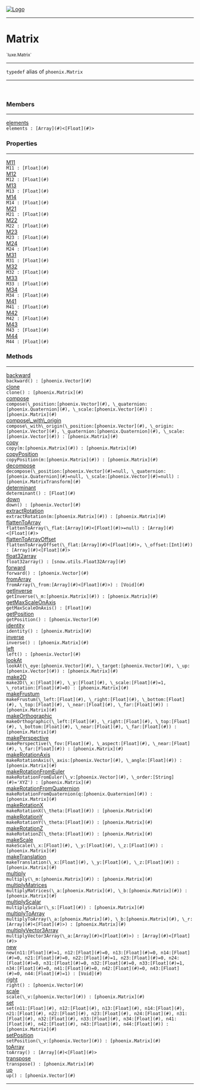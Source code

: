 
[![Logo](../../images/logo.png)](../../api/index.html)

---



<h1>Matrix</h1>
<small>`luxe.Matrix`</small>



---

`typedef`&nbsp;alias of `phoenix.Matrix`


---


&nbsp;
&nbsp;







<h3>Members</h3> <hr/><span class="member apipage">
                <a name="elements"><a class="lift" href="#elements">elements</a></a><div class="clear"></div>
                <code class="signature apipage">elements : [Array](#)&lt;[Float](#)&gt;</code><br/></span>
            <span class="small_desc_flat"></span>



<h3>Properties</h3> <hr/><span class="member apipage">
                <a name="M11"><a class="lift" href="#M11">M11</a></a><div class="clear"></div>
                <code class="signature apipage">M11 : [Float](#)</code><br/></span>
            <span class="small_desc_flat"></span><span class="member apipage">
                <a name="M12"><a class="lift" href="#M12">M12</a></a><div class="clear"></div>
                <code class="signature apipage">M12 : [Float](#)</code><br/></span>
            <span class="small_desc_flat"></span><span class="member apipage">
                <a name="M13"><a class="lift" href="#M13">M13</a></a><div class="clear"></div>
                <code class="signature apipage">M13 : [Float](#)</code><br/></span>
            <span class="small_desc_flat"></span><span class="member apipage">
                <a name="M14"><a class="lift" href="#M14">M14</a></a><div class="clear"></div>
                <code class="signature apipage">M14 : [Float](#)</code><br/></span>
            <span class="small_desc_flat"></span><span class="member apipage">
                <a name="M21"><a class="lift" href="#M21">M21</a></a><div class="clear"></div>
                <code class="signature apipage">M21 : [Float](#)</code><br/></span>
            <span class="small_desc_flat"></span><span class="member apipage">
                <a name="M22"><a class="lift" href="#M22">M22</a></a><div class="clear"></div>
                <code class="signature apipage">M22 : [Float](#)</code><br/></span>
            <span class="small_desc_flat"></span><span class="member apipage">
                <a name="M23"><a class="lift" href="#M23">M23</a></a><div class="clear"></div>
                <code class="signature apipage">M23 : [Float](#)</code><br/></span>
            <span class="small_desc_flat"></span><span class="member apipage">
                <a name="M24"><a class="lift" href="#M24">M24</a></a><div class="clear"></div>
                <code class="signature apipage">M24 : [Float](#)</code><br/></span>
            <span class="small_desc_flat"></span><span class="member apipage">
                <a name="M31"><a class="lift" href="#M31">M31</a></a><div class="clear"></div>
                <code class="signature apipage">M31 : [Float](#)</code><br/></span>
            <span class="small_desc_flat"></span><span class="member apipage">
                <a name="M32"><a class="lift" href="#M32">M32</a></a><div class="clear"></div>
                <code class="signature apipage">M32 : [Float](#)</code><br/></span>
            <span class="small_desc_flat"></span><span class="member apipage">
                <a name="M33"><a class="lift" href="#M33">M33</a></a><div class="clear"></div>
                <code class="signature apipage">M33 : [Float](#)</code><br/></span>
            <span class="small_desc_flat"></span><span class="member apipage">
                <a name="M34"><a class="lift" href="#M34">M34</a></a><div class="clear"></div>
                <code class="signature apipage">M34 : [Float](#)</code><br/></span>
            <span class="small_desc_flat"></span><span class="member apipage">
                <a name="M41"><a class="lift" href="#M41">M41</a></a><div class="clear"></div>
                <code class="signature apipage">M41 : [Float](#)</code><br/></span>
            <span class="small_desc_flat"></span><span class="member apipage">
                <a name="M42"><a class="lift" href="#M42">M42</a></a><div class="clear"></div>
                <code class="signature apipage">M42 : [Float](#)</code><br/></span>
            <span class="small_desc_flat"></span><span class="member apipage">
                <a name="M43"><a class="lift" href="#M43">M43</a></a><div class="clear"></div>
                <code class="signature apipage">M43 : [Float](#)</code><br/></span>
            <span class="small_desc_flat"></span><span class="member apipage">
                <a name="M44"><a class="lift" href="#M44">M44</a></a><div class="clear"></div>
                <code class="signature apipage">M44 : [Float](#)</code><br/></span>
            <span class="small_desc_flat"></span>



<h3>Methods</h3> <hr/><span class="method apipage">
            <a name="backward"><a class="lift" href="#backward">backward</a></a><div class="clear"></div>
            <code class="signature apipage">backward() : [phoenix.Vector](#)</code><br/><span class="small_desc_flat"></span>
        </span>
    <span class="method apipage">
            <a name="clone"><a class="lift" href="#clone">clone</a></a><div class="clear"></div>
            <code class="signature apipage">clone() : [phoenix.Matrix](#)</code><br/><span class="small_desc_flat"></span>
        </span>
    <span class="method apipage">
            <a name="compose"><a class="lift" href="#compose">compose</a></a><div class="clear"></div>
            <code class="signature apipage">compose(\_position:[phoenix.Vector](#)<span></span>, \_quaternion:[phoenix.Quaternion](#)<span></span>, \_scale:[phoenix.Vector](#)<span></span>) : [phoenix.Matrix](#)</code><br/><span class="small_desc_flat"></span>
        </span>
    <span class="method apipage">
            <a name="compose_with_origin"><a class="lift" href="#compose_with_origin">compose\_with\_origin</a></a><div class="clear"></div>
            <code class="signature apipage">compose\_with\_origin(\_position:[phoenix.Vector](#)<span></span>, \_origin:[phoenix.Vector](#)<span></span>, \_quaternion:[phoenix.Quaternion](#)<span></span>, \_scale:[phoenix.Vector](#)<span></span>) : [phoenix.Matrix](#)</code><br/><span class="small_desc_flat"></span>
        </span>
    <span class="method apipage">
            <a name="copy"><a class="lift" href="#copy">copy</a></a><div class="clear"></div>
            <code class="signature apipage">copy(m:[phoenix.Matrix](#)<span></span>) : [phoenix.Matrix](#)</code><br/><span class="small_desc_flat"></span>
        </span>
    <span class="method apipage">
            <a name="copyPosition"><a class="lift" href="#copyPosition">copyPosition</a></a><div class="clear"></div>
            <code class="signature apipage">copyPosition(m:[phoenix.Matrix](#)<span></span>) : [phoenix.Matrix](#)</code><br/><span class="small_desc_flat"></span>
        </span>
    <span class="method apipage">
            <a name="decompose"><a class="lift" href="#decompose">decompose</a></a><div class="clear"></div>
            <code class="signature apipage">decompose(\_position:[phoenix.Vector](#)<span>=null</span>, \_quaternion:[phoenix.Quaternion](#)<span>=null</span>, \_scale:[phoenix.Vector](#)<span>=null</span>) : [phoenix.MatrixTransform](#)</code><br/><span class="small_desc_flat"></span>
        </span>
    <span class="method apipage">
            <a name="determinant"><a class="lift" href="#determinant">determinant</a></a><div class="clear"></div>
            <code class="signature apipage">determinant() : [Float](#)</code><br/><span class="small_desc_flat"></span>
        </span>
    <span class="method apipage">
            <a name="down"><a class="lift" href="#down">down</a></a><div class="clear"></div>
            <code class="signature apipage">down() : [phoenix.Vector](#)</code><br/><span class="small_desc_flat"></span>
        </span>
    <span class="method apipage">
            <a name="extractRotation"><a class="lift" href="#extractRotation">extractRotation</a></a><div class="clear"></div>
            <code class="signature apipage">extractRotation(m:[phoenix.Matrix](#)<span></span>) : [phoenix.Matrix](#)</code><br/><span class="small_desc_flat"></span>
        </span>
    <span class="method apipage">
            <a name="flattenToArray"><a class="lift" href="#flattenToArray">flattenToArray</a></a><div class="clear"></div>
            <code class="signature apipage">flattenToArray(\_flat:[Array](#)&lt;[Float](#)&gt;<span>=null</span>) : [Array](#)&lt;[Float](#)&gt;</code><br/><span class="small_desc_flat"></span>
        </span>
    <span class="method apipage">
            <a name="flattenToArrayOffset"><a class="lift" href="#flattenToArrayOffset">flattenToArrayOffset</a></a><div class="clear"></div>
            <code class="signature apipage">flattenToArrayOffset(\_flat:[Array](#)&lt;[Float](#)&gt;<span></span>, \_offset:[Int](#)<span></span>) : [Array](#)&lt;[Float](#)&gt;</code><br/><span class="small_desc_flat"></span>
        </span>
    <span class="method apipage">
            <a name="float32array"><a class="lift" href="#float32array">float32array</a></a><div class="clear"></div>
            <code class="signature apipage">float32array() : [snow.utils.Float32Array](#)</code><br/><span class="small_desc_flat"></span>
        </span>
    <span class="method apipage">
            <a name="forward"><a class="lift" href="#forward">forward</a></a><div class="clear"></div>
            <code class="signature apipage">forward() : [phoenix.Vector](#)</code><br/><span class="small_desc_flat"></span>
        </span>
    <span class="method apipage">
            <a name="fromArray"><a class="lift" href="#fromArray">fromArray</a></a><div class="clear"></div>
            <code class="signature apipage">fromArray(\_from:[Array](#)&lt;[Float](#)&gt;<span></span>) : [Void](#)</code><br/><span class="small_desc_flat"></span>
        </span>
    <span class="method apipage">
            <a name="getInverse"><a class="lift" href="#getInverse">getInverse</a></a><div class="clear"></div>
            <code class="signature apipage">getInverse(\_m:[phoenix.Matrix](#)<span></span>) : [phoenix.Matrix](#)</code><br/><span class="small_desc_flat"></span>
        </span>
    <span class="method apipage">
            <a name="getMaxScaleOnAxis"><a class="lift" href="#getMaxScaleOnAxis">getMaxScaleOnAxis</a></a><div class="clear"></div>
            <code class="signature apipage">getMaxScaleOnAxis() : [Float](#)</code><br/><span class="small_desc_flat"></span>
        </span>
    <span class="method apipage">
            <a name="getPosition"><a class="lift" href="#getPosition">getPosition</a></a><div class="clear"></div>
            <code class="signature apipage">getPosition() : [phoenix.Vector](#)</code><br/><span class="small_desc_flat"></span>
        </span>
    <span class="method apipage">
            <a name="identity"><a class="lift" href="#identity">identity</a></a><div class="clear"></div>
            <code class="signature apipage">identity() : [phoenix.Matrix](#)</code><br/><span class="small_desc_flat"></span>
        </span>
    <span class="method apipage">
            <a name="inverse"><a class="lift" href="#inverse">inverse</a></a><div class="clear"></div>
            <code class="signature apipage">inverse() : [phoenix.Matrix](#)</code><br/><span class="small_desc_flat"></span>
        </span>
    <span class="method apipage">
            <a name="left"><a class="lift" href="#left">left</a></a><div class="clear"></div>
            <code class="signature apipage">left() : [phoenix.Vector](#)</code><br/><span class="small_desc_flat"></span>
        </span>
    <span class="method apipage">
            <a name="lookAt"><a class="lift" href="#lookAt">lookAt</a></a><div class="clear"></div>
            <code class="signature apipage">lookAt(\_eye:[phoenix.Vector](#)<span></span>, \_target:[phoenix.Vector](#)<span></span>, \_up:[phoenix.Vector](#)<span></span>) : [phoenix.Matrix](#)</code><br/><span class="small_desc_flat"></span>
        </span>
    <span class="method apipage">
            <a name="make2D"><a class="lift" href="#make2D">make2D</a></a><div class="clear"></div>
            <code class="signature apipage">make2D(\_x:[Float](#)<span></span>, \_y:[Float](#)<span></span>, \_scale:[Float](#)<span>=1</span>, \_rotation:[Float](#)<span>=0</span>) : [phoenix.Matrix](#)</code><br/><span class="small_desc_flat"></span>
        </span>
    <span class="method apipage">
            <a name="makeFrustum"><a class="lift" href="#makeFrustum">makeFrustum</a></a><div class="clear"></div>
            <code class="signature apipage">makeFrustum(\_left:[Float](#)<span></span>, \_right:[Float](#)<span></span>, \_bottom:[Float](#)<span></span>, \_top:[Float](#)<span></span>, \_near:[Float](#)<span></span>, \_far:[Float](#)<span></span>) : [phoenix.Matrix](#)</code><br/><span class="small_desc_flat"></span>
        </span>
    <span class="method apipage">
            <a name="makeOrthographic"><a class="lift" href="#makeOrthographic">makeOrthographic</a></a><div class="clear"></div>
            <code class="signature apipage">makeOrthographic(\_left:[Float](#)<span></span>, \_right:[Float](#)<span></span>, \_top:[Float](#)<span></span>, \_bottom:[Float](#)<span></span>, \_near:[Float](#)<span></span>, \_far:[Float](#)<span></span>) : [phoenix.Matrix](#)</code><br/><span class="small_desc_flat"></span>
        </span>
    <span class="method apipage">
            <a name="makePerspective"><a class="lift" href="#makePerspective">makePerspective</a></a><div class="clear"></div>
            <code class="signature apipage">makePerspective(\_fov:[Float](#)<span></span>, \_aspect:[Float](#)<span></span>, \_near:[Float](#)<span></span>, \_far:[Float](#)<span></span>) : [phoenix.Matrix](#)</code><br/><span class="small_desc_flat"></span>
        </span>
    <span class="method apipage">
            <a name="makeRotationAxis"><a class="lift" href="#makeRotationAxis">makeRotationAxis</a></a><div class="clear"></div>
            <code class="signature apipage">makeRotationAxis(\_axis:[phoenix.Vector](#)<span></span>, \_angle:[Float](#)<span></span>) : [phoenix.Matrix](#)</code><br/><span class="small_desc_flat"></span>
        </span>
    <span class="method apipage">
            <a name="makeRotationFromEuler"><a class="lift" href="#makeRotationFromEuler">makeRotationFromEuler</a></a><div class="clear"></div>
            <code class="signature apipage">makeRotationFromEuler(\_v:[phoenix.Vector](#)<span></span>, \_order:[String](#)<span>=&#x27;XYZ&#x27;</span>) : [phoenix.Matrix](#)</code><br/><span class="small_desc_flat"></span>
        </span>
    <span class="method apipage">
            <a name="makeRotationFromQuaternion"><a class="lift" href="#makeRotationFromQuaternion">makeRotationFromQuaternion</a></a><div class="clear"></div>
            <code class="signature apipage">makeRotationFromQuaternion(q:[phoenix.Quaternion](#)<span></span>) : [phoenix.Matrix](#)</code><br/><span class="small_desc_flat"></span>
        </span>
    <span class="method apipage">
            <a name="makeRotationX"><a class="lift" href="#makeRotationX">makeRotationX</a></a><div class="clear"></div>
            <code class="signature apipage">makeRotationX(\_theta:[Float](#)<span></span>) : [phoenix.Matrix](#)</code><br/><span class="small_desc_flat"></span>
        </span>
    <span class="method apipage">
            <a name="makeRotationY"><a class="lift" href="#makeRotationY">makeRotationY</a></a><div class="clear"></div>
            <code class="signature apipage">makeRotationY(\_theta:[Float](#)<span></span>) : [phoenix.Matrix](#)</code><br/><span class="small_desc_flat"></span>
        </span>
    <span class="method apipage">
            <a name="makeRotationZ"><a class="lift" href="#makeRotationZ">makeRotationZ</a></a><div class="clear"></div>
            <code class="signature apipage">makeRotationZ(\_theta:[Float](#)<span></span>) : [phoenix.Matrix](#)</code><br/><span class="small_desc_flat"></span>
        </span>
    <span class="method apipage">
            <a name="makeScale"><a class="lift" href="#makeScale">makeScale</a></a><div class="clear"></div>
            <code class="signature apipage">makeScale(\_x:[Float](#)<span></span>, \_y:[Float](#)<span></span>, \_z:[Float](#)<span></span>) : [phoenix.Matrix](#)</code><br/><span class="small_desc_flat"></span>
        </span>
    <span class="method apipage">
            <a name="makeTranslation"><a class="lift" href="#makeTranslation">makeTranslation</a></a><div class="clear"></div>
            <code class="signature apipage">makeTranslation(\_x:[Float](#)<span></span>, \_y:[Float](#)<span></span>, \_z:[Float](#)<span></span>) : [phoenix.Matrix](#)</code><br/><span class="small_desc_flat"></span>
        </span>
    <span class="method apipage">
            <a name="multiply"><a class="lift" href="#multiply">multiply</a></a><div class="clear"></div>
            <code class="signature apipage">multiply(\_m:[phoenix.Matrix](#)<span></span>) : [phoenix.Matrix](#)</code><br/><span class="small_desc_flat"></span>
        </span>
    <span class="method apipage">
            <a name="multiplyMatrices"><a class="lift" href="#multiplyMatrices">multiplyMatrices</a></a><div class="clear"></div>
            <code class="signature apipage">multiplyMatrices(\_a:[phoenix.Matrix](#)<span></span>, \_b:[phoenix.Matrix](#)<span></span>) : [phoenix.Matrix](#)</code><br/><span class="small_desc_flat"></span>
        </span>
    <span class="method apipage">
            <a name="multiplyScalar"><a class="lift" href="#multiplyScalar">multiplyScalar</a></a><div class="clear"></div>
            <code class="signature apipage">multiplyScalar(\_s:[Float](#)<span></span>) : [phoenix.Matrix](#)</code><br/><span class="small_desc_flat"></span>
        </span>
    <span class="method apipage">
            <a name="multiplyToArray"><a class="lift" href="#multiplyToArray">multiplyToArray</a></a><div class="clear"></div>
            <code class="signature apipage">multiplyToArray(\_a:[phoenix.Matrix](#)<span></span>, \_b:[phoenix.Matrix](#)<span></span>, \_r:[Array](#)&lt;[Float](#)&gt;<span></span>) : [phoenix.Matrix](#)</code><br/><span class="small_desc_flat"></span>
        </span>
    <span class="method apipage">
            <a name="multiplyVector3Array"><a class="lift" href="#multiplyVector3Array">multiplyVector3Array</a></a><div class="clear"></div>
            <code class="signature apipage">multiplyVector3Array(\_a:[Array](#)&lt;[Float](#)&gt;<span></span>) : [Array](#)&lt;[Float](#)&gt;</code><br/><span class="small_desc_flat"></span>
        </span>
    <span class="method apipage">
            <a name="new"><a class="lift" href="#new">new</a></a><div class="clear"></div>
            <code class="signature apipage">new(n11:[Float](#)<span>=1</span>, n12:[Float](#)<span>=0</span>, n13:[Float](#)<span>=0</span>, n14:[Float](#)<span>=0</span>, n21:[Float](#)<span>=0</span>, n22:[Float](#)<span>=1</span>, n23:[Float](#)<span>=0</span>, n24:[Float](#)<span>=0</span>, n31:[Float](#)<span>=0</span>, n32:[Float](#)<span>=0</span>, n33:[Float](#)<span>=1</span>, n34:[Float](#)<span>=0</span>, n41:[Float](#)<span>=0</span>, n42:[Float](#)<span>=0</span>, n43:[Float](#)<span>=0</span>, n44:[Float](#)<span>=1</span>) : [Void](#)</code><br/><span class="small_desc_flat"></span>
        </span>
    <span class="method apipage">
            <a name="right"><a class="lift" href="#right">right</a></a><div class="clear"></div>
            <code class="signature apipage">right() : [phoenix.Vector](#)</code><br/><span class="small_desc_flat"></span>
        </span>
    <span class="method apipage">
            <a name="scale"><a class="lift" href="#scale">scale</a></a><div class="clear"></div>
            <code class="signature apipage">scale(\_v:[phoenix.Vector](#)<span></span>) : [phoenix.Matrix](#)</code><br/><span class="small_desc_flat"></span>
        </span>
    <span class="method apipage">
            <a name="set"><a class="lift" href="#set">set</a></a><div class="clear"></div>
            <code class="signature apipage">set(n11:[Float](#)<span></span>, n12:[Float](#)<span></span>, n13:[Float](#)<span></span>, n14:[Float](#)<span></span>, n21:[Float](#)<span></span>, n22:[Float](#)<span></span>, n23:[Float](#)<span></span>, n24:[Float](#)<span></span>, n31:[Float](#)<span></span>, n32:[Float](#)<span></span>, n33:[Float](#)<span></span>, n34:[Float](#)<span></span>, n41:[Float](#)<span></span>, n42:[Float](#)<span></span>, n43:[Float](#)<span></span>, n44:[Float](#)<span></span>) : [phoenix.Matrix](#)</code><br/><span class="small_desc_flat"></span>
        </span>
    <span class="method apipage">
            <a name="setPosition"><a class="lift" href="#setPosition">setPosition</a></a><div class="clear"></div>
            <code class="signature apipage">setPosition(\_v:[phoenix.Vector](#)<span></span>) : [phoenix.Matrix](#)</code><br/><span class="small_desc_flat"></span>
        </span>
    <span class="method apipage">
            <a name="toArray"><a class="lift" href="#toArray">toArray</a></a><div class="clear"></div>
            <code class="signature apipage">toArray() : [Array](#)&lt;[Float](#)&gt;</code><br/><span class="small_desc_flat"></span>
        </span>
    <span class="method apipage">
            <a name="transpose"><a class="lift" href="#transpose">transpose</a></a><div class="clear"></div>
            <code class="signature apipage">transpose() : [phoenix.Matrix](#)</code><br/><span class="small_desc_flat"></span>
        </span>
    <span class="method apipage">
            <a name="up"><a class="lift" href="#up">up</a></a><div class="clear"></div>
            <code class="signature apipage">up() : [phoenix.Vector](#)</code><br/><span class="small_desc_flat"></span>
        </span>
    



    











---

&nbsp;
&nbsp;
&nbsp;
&nbsp;